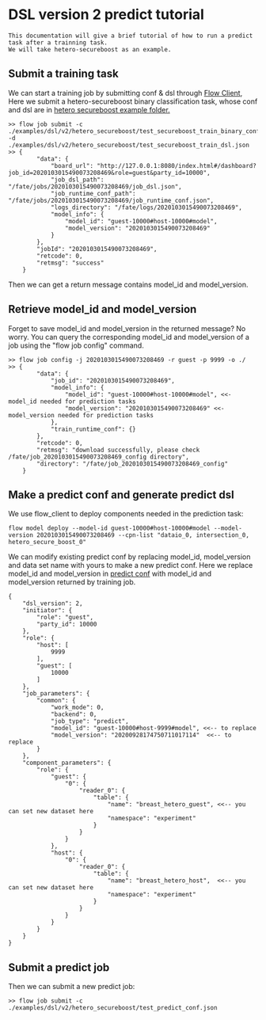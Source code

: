 # DSL version 2 predict tutorial
	This documentation will give a brief tutorial of how to run a predict task after a trainning task.
	We will take hetero-secureboost as an example.
	
## Submit a training task
We can start a training job by submitting conf & dsl through [Flow Client](../../../python/fate_client/flow_client/README.rst),
Here we submit a hetero-secureboost binary classification task, whose conf and dsl are in [hetero secureboost example 
folder.](../../dsl/v2/hetero_secureboost)

    >> flow job submit -c ./examples/dsl/v2/hetero_secureboost/test_secureboost_train_binary_conf.json -d ./examples/dsl/v2/hetero_secureboost/test_secureboost_train_dsl.json
    >> {
            "data": {
                "board_url": "http://127.0.0.1:8080/index.html#/dashboard?job_id=2020103015490073208469&role=guest&party_id=10000",
                "job_dsl_path": "/fate/jobs/2020103015490073208469/job_dsl.json",
                "job_runtime_conf_path": "/fate/jobs/2020103015490073208469/job_runtime_conf.json",
                "logs_directory": "/fate/logs/2020103015490073208469",
                "model_info": {
                    "model_id": "guest-10000#host-10000#model",
                    "model_version": "2020103015490073208469"
                }
            },
            "jobId": "2020103015490073208469",
            "retcode": 0,
            "retmsg": "success"
        }

Then we can get a return message contains model_id and model_version.

## Retrieve model_id and model_version
Forget to save model_id and model_version in the returned message? No worry. 
You can query the corresponding model_id and model_version of a job using the "flow job config" command.

    >> flow job config -j 2020103015490073208469 -r guest -p 9999 -o ./
    >> {
            "data": {
                "job_id": "2020103015490073208469",
                "model_info": {
                    "model_id": "guest-10000#host-10000#model", <<- model_id needed for prediction tasks
                    "model_version": "2020103015490073208469" <<- model_version needed for prediction tasks
                },
                "train_runtime_conf": {}
            },
            "retcode": 0,
            "retmsg": "download successfully, please check /fate/job_2020103015490073208469_config directory",
            "directory": "/fate/job_2020103015490073208469_config"
        }

## Make a predict conf and generate predict dsl

We use flow_client to deploy components needed in the prediction task:

    flow model deploy --model-id guest-10000#host-10000#model --model-version 2020103015490073208469 --cpn-list "dataio_0, intersection_0, hetero_secure_boost_0"

We can modify existing predict conf by replacing model_id, model_version and data set name with yours to make a new 
predict conf.
Here we replace model_id and model_version in [predict conf](../../dsl/v2/hetero_secureboost/test_predict_conf.json) 
with model_id and model_version returned by training job.

    {
        "dsl_version": 2,
        "initiator": {
            "role": "guest",
            "party_id": 10000
        },
        "role": {
            "host": [
                9999
            ],
            "guest": [
                10000
            ]
        },
        "job_parameters": {
            "common": {
                "work_mode": 0,
                "backend": 0,
                "job_type": "predict",
                "model_id": "guest-10000#host-9999#model", <<-- to replace
                "model_version": "20200928174750711017114"  <<-- to replace
            }
        },
        "component_parameters": {
            "role": {
                "guest": {
                    "0": {
                        "reader_0": {
                            "table": {
                                "name": "breast_hetero_guest", <<-- you can set new dataset here
                                "namespace": "experiment"
                            }
                        }
                    }
                },
                "host": {
                    "0": {
                        "reader_0": {
                            "table": {
                                "name": "breast_hetero_host",  <<-- you can set new dataset here
                                "namespace": "experiment"
                            }
                        }
                    }
                }
            }
        }
    }

## Submit a predict job
Then we can submit a new predict job:
    
    >> flow job submit -c ./examples/dsl/v2/hetero_secureboost/test_predict_conf.json
